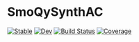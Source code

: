 # SmoQySynthAC

[![Stable](https://img.shields.io/badge/docs-stable-blue.svg)](https://SmoQySuite.github.io/SmoQySynthAC.jl/stable/)
[![Dev](https://img.shields.io/badge/docs-dev-blue.svg)](https://SmoQySuite.github.io/SmoQySynthAC.jl/dev/)
[![Build Status](https://github.com/SmoQySuite/SmoQySynthAC.jl/actions/workflows/CI.yml/badge.svg?branch=main)](https://github.com/SmoQySuite/SmoQySynthAC.jl/actions/workflows/CI.yml?query=branch%3Amain)
[![Coverage](https://codecov.io/gh/SmoQySuite/SmoQySynthAC.jl/branch/main/graph/badge.svg)](https://codecov.io/gh/SmoQySuite/SmoQySynthAC.jl)
